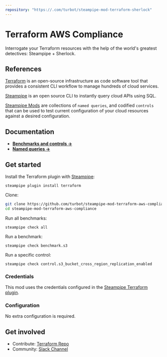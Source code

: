 ```yaml
---
repository: "https://.com/turbot/steampipe-mod-terraform-sherlock"
---
```


# Terraform AWS Compliance

Interrogate your Terraform resources with the help of the world's greatest detectives: Steampipe + Sherlock.

## References

[Terraform](https://terraform.io/) is an open-source infrastructure as code software tool that provides a consistent CLI workflow to manage hundreds of cloud services.

[Steampipe](https://steampipe.io) is an open source CLI to instantly query cloud APIs using SQL.

[Steampipe Mods](https://steampipe.io/docs/reference/mod-resources#mod) are collections of `named queries`, and codified `controls` that can be used to test current configuration of your cloud resources against a desired configuration.


## Documentation

- **[Benchmarks and controls →](https://hub.steampipe.io/mods/turbot/_sherlock/controls)**
- **[Named queries →](https://hub.steampipe.io/mods/turbot/_sherlock/queries)**

## Get started

Install the Terraform plugin with [Steampipe](https://steampipe.io):

```shell
steampipe plugin install terraform
```

Clone:

```sh
git clone https://github.com/turbot/steampipe-mod-terraform-aws-compliance.git
cd steampipe-mod-terraform-aws-compliance
```

Run all benchmarks:

```shell
steampipe check all
```

Run a benchmark:

```shell
steampipe check benchmark.s3
```

Run a specific control:

```shell
steampipe check control.s3_bucket_cross_region_replication_enabled
```

### Credentials

This mod uses the credentials configured in the [Steampipe Terraform plugin](https://hub.steampipe.io/plugins/turbot/).

### Configuration

No extra configuration is required.

## Get involved

* Contribute: [Terraform Repo](https://github.com/turbot/steampipe-mod-terraform-sherlock)
* Community: [Slack Channel](https://steampipe.io/community/join)
